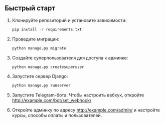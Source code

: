 ## Быстрый старт

1. Клонируйте репозиторий и установите зависимости:
    ```sh
    pip install -r requirements.txt
    ```

2. Проведите миграции:
    ```sh
    python manage.py migrate
    ```

3. Создайте суперпользователя для доступа к админке:
    ```sh
    python manage.py createsuperuser
    ```

4. Запустите сервер Django:
    ```sh
    python manage.py runserver
    ```

5. Запустите Telegram-бота:
    Чтобы настроить вебхук, откройте http://example.com/bot/set_webhook/

6. Откройте админку по адресу http://example.com/admin/ и настройте курсы, способы оплаты и пользователей.
